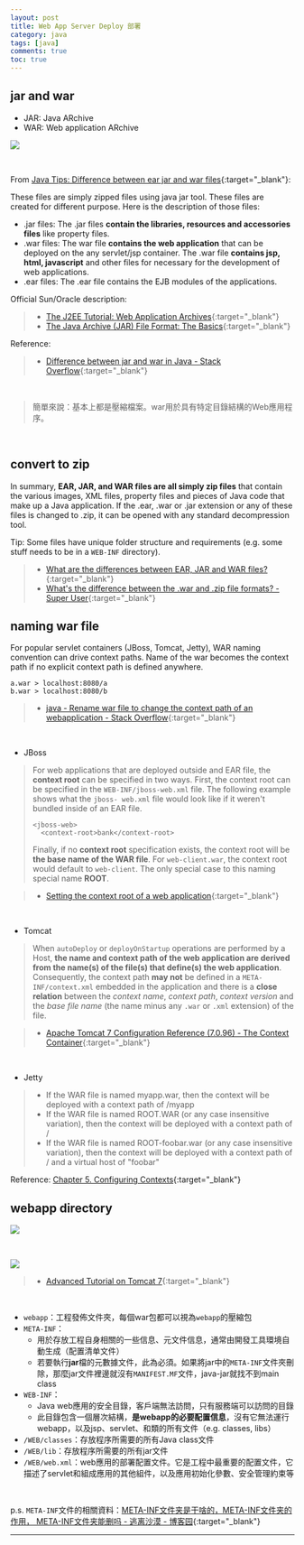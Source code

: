 ```yaml
---
layout: post
title: Web App Server Deploy 部署
category: java
tags: [java]
comments: true
toc: true
---
```


## jar and war

- JAR: Java ARchive
- WAR: Web application ARchive

![](https://www.hauchenglee.com/assets/images/java/jar-war-ear.png)

<br>

From [Java Tips: Difference between ear jar and war files](https://www.java-tips.org/java-ee-tips-100042/17-enterprise-java-beans/1994-difference-between-ear-jar-and-war-files.html){:target="_blank"}:

These files are simply zipped files using java jar tool. These files are created for different purpose. 
Here is the description of those files:
- .jar files: The .jar files **contain the libraries, resources and accessories files** like property files.
- .war files: The war file **contains the web application** that can be deployed on the any servlet/jsp container.
The .war file **contains jsp, html, javascript** and other files for necessary for the development of web applications.
- .ear files: The .ear file contains the EJB modules of the applications.

Official Sun/Oracle description:
> - [The J2EE Tutorial: Web Application Archives](https://web.archive.org/web/20120626020019/http://java.sun.com/j2ee/tutorial/1_3-fcs/doc/WCC3.html){:target="_blank"}
> - [The Java Archive (JAR) File Format: The Basics](https://web.archive.org/web/20120626012843/http://java.sun.com/developer/Books/javaprogramming/JAR/basics){:target="_blank"}

Reference:
> - [Difference between jar and war in Java - Stack Overflow](https://stackoverflow.com/questions/5871053/difference-between-jar-and-war-in-java){:target="_blank"}

<br>

> 簡單來說：基本上都是壓縮檔案。war用於具有特定目錄結構的Web應用程序。

<br>

## convert to zip

In summary, **EAR, JAR, and WAR files are all simply zip files** that contain the various images, XML files,
property files and pieces of Java code that make up a Java application. If the .ear, .war or .jar extension or any of 
these files is changed to .zip, it can be opened with any standard decompression tool.

Tip: Some files have unique folder structure and requirements (e.g. some stuff needs to be in a `WEB-INF` directory).

> - [What are the differences between EAR, JAR and WAR files?](https://www.theserverside.com/feature/What-are-the-differences-between-EAR-JAR-and-WAR-files){:target="_blank"}
> - [What's the difference between the .war and .zip file formats? - Super User](https://superuser.com/questions/274229/whats-the-difference-between-the-war-and-zip-file-formats){:target="_blank"}

## naming war file

For popular servlet containers (JBoss, Tomcat, Jetty), WAR naming convention can drive context paths.
Name of the war becomes the context path if no explicit context path is defined anywhere.

```
a.war > localhost:8080/a
b.war > localhost:8080/b
```

> - [java - Rename war file to change the context path of an webapplication - Stack Overflow](https://stackoverflow.com/questions/33958635/rename-war-file-to-change-the-context-path-of-an-webapplication){:target="_blank"}

<br>

- JBoss

> For web applications that are deployed outside and EAR file, the **context root** can be specified in two ways. First, 
> the context root can be specified in the `WEB-INF/jboss-web.xml` file. The following example shows what the `jboss-
> web.xml` file would look like if it weren't bundled inside of an EAR file.
>
> ```
> <jboss-web>
>   <context-root>bank</context-root>
> ```
>
> Finally, if no **context root** specification exists, the context root will be **the base name of the WAR file**. For `web-client.war`, 
> the context root would default to `web-client`. The only special case to this naming special name **ROOT**.

> - [Setting the context root of a web application](https://docs.jboss.org/jbossas/guides/webguide/r2/en/html/ch06.html){:target="_blank"}

<br>

- Tomcat

> When `autoDeploy` or `deployOnStartup` operations are performed by a Host, **the name and context path of the web application are derived from the name(s) of the file(s) 
> that define(s) the web application**. Consequently, the context path **may not** be defined in a `META-INF/context.xml` embedded in the application and there is a **close 
> relation** between the *context name*, *context path*, *context version* and the *base file name* (the name minus any `.war` or `.xml` extension) of the file.

> - [Apache Tomcat 7 Configuration Reference (7.0.96) - The Context Container](https://tomcat.apache.org/tomcat-7.0-doc/config/context.html#Naming){:target="_blank"}

<br>

- Jetty

> - If the WAR file is named myapp.war, then the context will be deployed with a context path of /myapp
> - If the WAR file is named ROOT.WAR (or any case insensitive variation), then the context will be deployed with a context path of /
> - If the WAR file is named ROOT-foobar.war (or any case insensitive variation), then the context will be deployed with a context path of / 
>   and a virtual host of "foobar"

Reference: [Chapter 5. Configuring Contexts](http://www.eclipse.org/jetty/documentation/current/configuring-contexts.html){:target="_blank"}

## webapp directory

![](https://www.hauchenglee.com/assets/images/java/webapp-intellij-directory.png)

<br>

![](https://www.hauchenglee.com/assets/images/java/webapp-directory-structure.png)

> - [Advanced Tutorial on Tomcat 7](https://www.ntu.edu.sg/home/ehchua/programming/howto/Tomcat_More.html){:target="_blank"}

<br>

- `webapp`：工程發佈文件夾，每個war包都可以視為`webapp`的壓縮包
- `META-INF`：
   - 用於存放工程自身相關的一些信息、元文件信息，通常由開發工具環境自動生成（配置清单文件）
   - 若要執行**jar**檔的元數據文件，此為必須。如果將jar中的`META-INF`文件夾刪除，那麼jar文件裡邊就沒有`MANIFEST.MF`文件，java-jar就找不到main class
- `WEB-INF`：
   - Java web應用的安全目錄，客戶端無法訪問，只有服務端可以訪問的目錄
   - 此目錄包含一個層次結構，**是webapp的必要配置信息**，沒有它無法運行webapp，以及jsp、servlet、和類的所有文件（e.g. classes, libs）
- `/WEB/classes`：存放程序所需要的所有Java class文件
- `/WEB/lib`：存放程序所需要的所有jar文件
- `/WEB/web.xml`：web應用的部署配置文件。它是工程中最重要的配置文件，它描述了servlet和組成應用的其他組件，以及應用初始化參數、安全管理約束等

<br>

p.s. `META-INF`文件的相關資料：[META-INF文件夹是干啥的，META-INF文件夹的作用， META-INF文件夹能删吗 - 逃离沙漠 - 博客园](https://www.cnblogs.com/demingblog/p/5653844.html){:target="_blank"}

---